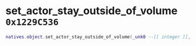 # set_actor_stay_outside_of_volume `0x1229C536`

```lua
natives.object.set_actor_stay_outside_of_volume(_unk0 --[[ integer ]], _unk1 --[[ integer ]], _unk2 --[[ integer ]], _unk3 --[[ integer ]])
```
